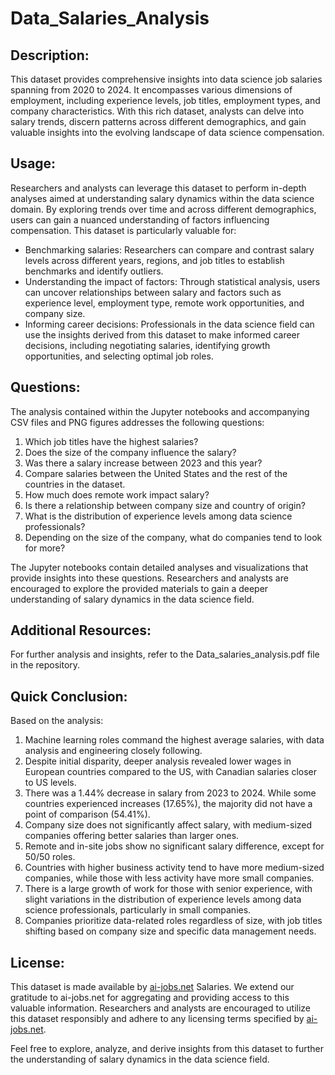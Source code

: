 # Data_Salaries_Analysis

## Description:

This dataset provides comprehensive insights into data science job salaries spanning from 2020 to 2024. It encompasses various dimensions of employment, including experience levels, job titles, employment types, and company characteristics. With this rich dataset, analysts can delve into salary trends, discern patterns across different demographics, and gain valuable insights into the evolving landscape of data science compensation.

## Usage:

Researchers and analysts can leverage this dataset to perform in-depth analyses aimed at understanding salary dynamics within the data science domain. By exploring trends over time and across different demographics, users can gain a nuanced understanding of factors influencing compensation. This dataset is particularly valuable for:

- Benchmarking salaries: Researchers can compare and contrast salary levels across different years, regions, and job titles to establish benchmarks and identify outliers.
- Understanding the impact of factors: Through statistical analysis, users can uncover relationships between salary and factors such as experience level, employment type, remote work opportunities, and company size.
- Informing career decisions: Professionals in the data science field can use the insights derived from this dataset to make informed career decisions, including negotiating salaries, identifying growth opportunities, and selecting optimal job roles.

## Questions:

The analysis contained within the Jupyter notebooks and accompanying CSV files and PNG figures addresses the following questions:

1. Which job titles have the highest salaries?
2. Does the size of the company influence the salary?
3. Was there a salary increase between 2023 and this year?
4. Compare salaries between the United States and the rest of the countries in the dataset.
5. How much does remote work impact salary?
6. Is there a relationship between company size and country of origin?
7. What is the distribution of experience levels among data science professionals?
8. Depending on the size of the company, what do companies tend to look for more?

The Jupyter notebooks contain detailed analyses and visualizations that provide insights into these questions. Researchers and analysts are encouraged to explore the provided materials to gain a deeper understanding of salary dynamics in the data science field.

## Additional Resources:

For further analysis and insights, refer to the Data_salaries_analysis.pdf file in the repository.

## Quick Conclusion:

Based on the analysis:

1. Machine learning roles command the highest average salaries, with data analysis and engineering closely following.
2. Despite initial disparity, deeper analysis revealed lower wages in European countries compared to the US, with Canadian salaries closer to US levels.
3. There was a 1.44% decrease in salary from 2023 to 2024. While some countries experienced increases (17.65%), the majority did not have a point of comparison (54.41%).
4. Company size does not significantly affect salary, with medium-sized companies offering better salaries than larger ones.
5. Remote and in-site jobs show no significant salary difference, except for 50/50 roles.
6. Countries with higher business activity tend to have more medium-sized companies, while those with less activity have more small companies.
7. There is a large growth of work for those with senior experience, with slight variations in the distribution of experience levels among data science professionals, particularly in small companies.
8. Companies prioritize data-related roles regardless of size, with job titles shifting based on company size and specific data management needs.

## License:

This dataset is made available by [ai-jobs.net](https://www.ai-jobs.net) Salaries. We extend our gratitude to ai-jobs.net for aggregating and providing access to this valuable information. Researchers and analysts are encouraged to utilize this dataset responsibly and adhere to any licensing terms specified by [ai-jobs.net](https://www.ai-jobs.net). 

Feel free to explore, analyze, and derive insights from this dataset to further the understanding of salary dynamics in the data science field.